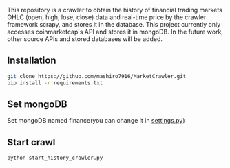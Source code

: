 This repository is a crawler to obtain the history of financial trading markets OHLC (open, high, lose, close) data and real-time price by the crawler framework scrapy, and stores it in the database. This project currently only accesses coinmarketcap's API and stores it in mongoDB. In the future work, other source APIs and stored databases will be added.

## Installation

```bash
git clone https://github.com/mashiro7916/MarketCrawler.git
pip install -r requirements.txt
```
## Set mongoDB 
Set mongoDB named finance(you can change it in [settings.py](MarketCrawler/settings.py))
## Start crawl
```bash
python start_history_crawler.py
```
